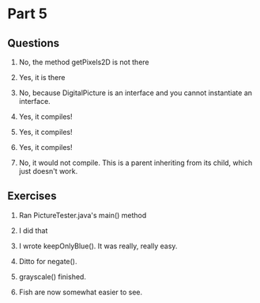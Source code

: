 # Part 5

## Questions

1. No, the method getPixels2D is not there

2. Yes, it is there

3. No, because DigitalPicture is an interface and you cannot instantiate an interface.

4. Yes, it compiles!

5. Yes, it compiles!

6. Yes, it compiles!

7. No, it would not compile. This is a parent inheriting from its child, which just doesn't work.

## Exercises
1. Ran PictureTester.java's main() method

2. I did that

3. I wrote keepOnlyBlue(). It was really, really easy.

4. Ditto for negate().

5. grayscale() finished.

6. Fish are now somewhat easier to see.

